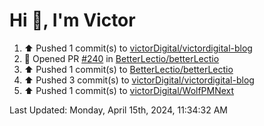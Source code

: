 <h1>Hi 👋, I'm Victor </h1>

<!--RECENT_ACTIVITY:start-->
1. ⬆️ Pushed 1 commit(s) to [victorDigital/victordigital-blog](https://github.com/victorDigital/victordigital-blog)<br>
2. 💪 Opened PR [#240](https://github.com/BetterLectio/betterLectio/pull/240) in [BetterLectio/betterLectio](https://github.com/BetterLectio/betterLectio)<br>
3. ⬆️ Pushed 1 commit(s) to [BetterLectio/betterLectio](https://github.com/BetterLectio/betterLectio)<br>
4. ⬆️ Pushed 3 commit(s) to [victorDigital/victordigital-blog](https://github.com/victorDigital/victordigital-blog)<br>
5. ⬆️ Pushed 1 commit(s) to [victorDigital/WolfPMNext](https://github.com/victorDigital/WolfPMNext)<br>
<!--RECENT_ACTIVITY:end-->

<!--RECENT_ACTIVITY:last_update-->
Last Updated: Monday, April 15th, 2024, 11:34:32 AM
<!--RECENT_ACTIVITY:last_update_end-->
